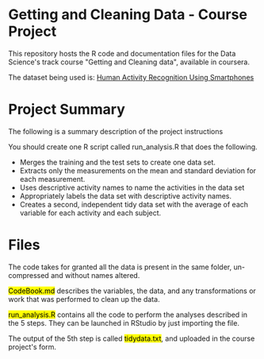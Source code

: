 Getting and Cleaning Data - Course Project
==========================================
This repository hosts the R code and documentation files for the Data Science's track course "Getting and Cleaning data", available in coursera.  

The dataset being used is: <a href="http://archive.ics.uci.edu/ml/datasets/Human+Activity+Recognition+Using+Smartphones"> Human Activity Recognition Using Smartphones </a> 

Project Summary
===============
The following is a summary description of the project instructions  

You should create one R script called run_analysis.R that does the following.  

* Merges the training and the test sets to create one data set.  
* Extracts only the measurements on the mean and standard deviation for each measurement.
* Uses descriptive activity names to name the activities in the data set
* Appropriately labels the data set with descriptive activity names.
* Creates a second, independent tidy data set with the average of each variable for each activity and each subject.

Files
=====
The code takes for granted all the data is present in the same folder, un-compressed and without names altered.  

<mark>CodeBook.md</mark> describes the variables, the data, and any transformations or work that was performed to clean up the data.  

<mark>run_analysis.R</mark> contains all the code to perform the analyses described in the 5 steps. They can be launched in RStudio by just importing the file.  

The output of the 5th step is called <mark>tidydata.txt</mark>, and uploaded in the course project's form.  

